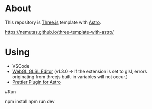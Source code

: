 # About

This repository is [Three.js](https://threejs.org/) template with [Astro](https://astro.build/).

https://nemutas.github.io/three-template-with-astro/

# Using

- VSCode
- [WebGL GLSL Editor](https://marketplace.visualstudio.com/items?itemName=raczzalan.webgl-glsl-editor) (v1.3.0 -> If the extension is set to glsl, errors originating from threejs built-in variables will not occur.)
- [Prettier Plugin for Astro](https://github.com/withastro/prettier-plugin-astro)


#Run

npm install
npm run dev
